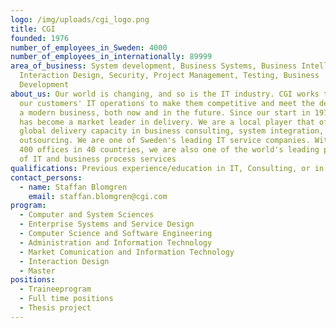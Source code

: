 ```yaml
---
logo: /img/uploads/cgi_logo.png
title: CGI
founded: 1976
number_of_employees_in_Sweden: 4000
number_of_employees_in_internationally: 89999
area_of_business: System development, Business Systems, Business Intelligence,
  Interaction Design, Security, Project Management, Testing, Business
  Development
about_us: Our world is changing, and so is the IT industry. CGI works to improve
  our customers' IT operations to make them competitive and meet the demands of
  a modern business, both now and in the future. Since our start in 1976, CGI
  has become a market leader in delivery. We are a local player that offers
  global delivery capacity in business consulting, system integration, and
  outsourcing. We are one of Sweden's leading IT service companies. With over
  400 offices in 40 countries, we are also one of the world's leading providers
  of IT and business process services
qualifications: Previous experience/education in IT, Consulting, or in our fields of operation.
contact_persons:
  - name: Staffan Blomgren
    email: staffan.blomgren@cgi.com
program:
  - Computer and System Sciences
  - Enterprise Systems and Service Design
  - Computer Science and Software Engineering
  - Administration and Information Technology
  - Market Comunication and Information Technology
  - Interaction Design
  - Master
positions:
  - Traineeprogram
  - Full time positions
  - Thesis project
---
```

